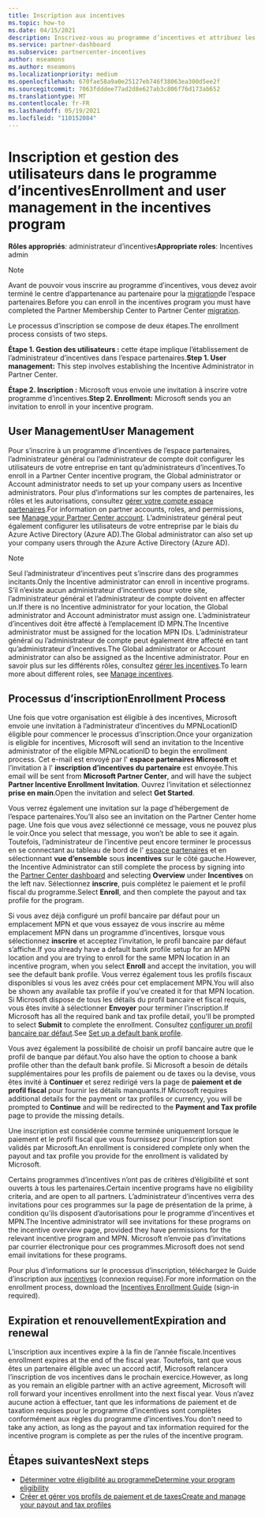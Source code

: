 ```yaml
---
title: Inscription aux incentives
ms.topic: how-to
ms.date: 04/15/2021
description: Inscrivez-vous au programme d’incentives et attribuez les rôles nécessaires à la gestion des utilisateurs. Cet article décrit le processus d’inscription.
ms.service: partner-dashboard
ms.subservice: partnercenter-incentives
author: mseamons
ms.author: mseamons
ms.localizationpriority: medium
ms.openlocfilehash: 670fae58a9a0e25127eb746f38063ea300d5ee2f
ms.sourcegitcommit: 7063fdddee77ad2d8e627ab3c806f76d173ab652
ms.translationtype: MT
ms.contentlocale: fr-FR
ms.lasthandoff: 05/19/2021
ms.locfileid: "110152084"
---
```

# <a name="enrollment-and-user-management-in-the-incentives-program"></a><span data-ttu-id="a8c70-104">Inscription et gestion des utilisateurs dans le programme d’incentives</span><span class="sxs-lookup"><span data-stu-id="a8c70-104">Enrollment and user management in the incentives program</span></span>

<span data-ttu-id="a8c70-105">**Rôles appropriés**: administrateur d’incentives</span><span class="sxs-lookup"><span data-stu-id="a8c70-105">**Appropriate roles**: Incentives admin</span></span>

>[!NOTE]
><span data-ttu-id="a8c70-106">Avant de pouvoir vous inscrire au programme d’incentives, vous devez avoir terminé le centre d’appartenance au partenaire pour la [migration](prepare-pmc-pc-migration.md)de l’espace partenaires.</span><span class="sxs-lookup"><span data-stu-id="a8c70-106">Before you can enroll in the incentives program you must have completed the Partner Membership Center to Partner Center [migration](prepare-pmc-pc-migration.md).</span></span>

<span data-ttu-id="a8c70-107">Le processus d’inscription se compose de deux étapes.</span><span class="sxs-lookup"><span data-stu-id="a8c70-107">The enrollment process consists of two steps.</span></span>

<span data-ttu-id="a8c70-108">**Étape 1. Gestion des utilisateurs :** cette étape implique l’établissement de l’administrateur d’incentives dans l’espace partenaires.</span><span class="sxs-lookup"><span data-stu-id="a8c70-108">**Step 1. User management:** This step involves establishing the Incentive Administrator in Partner Center.</span></span>

<span data-ttu-id="a8c70-109">**Étape 2. Inscription :** Microsoft vous envoie une invitation à inscrire votre programme d’incentives.</span><span class="sxs-lookup"><span data-stu-id="a8c70-109">**Step 2. Enrollment:** Microsoft sends you an invitation to enroll in your incentive program.</span></span>

## <a name="user-management"></a><span data-ttu-id="a8c70-110">User Management</span><span class="sxs-lookup"><span data-stu-id="a8c70-110">User Management</span></span>

<span data-ttu-id="a8c70-111">Pour s’inscrire à un programme d’incentives de l’espace partenaires, l’administrateur général ou l’administrateur de compte doit configurer les utilisateurs de votre entreprise en tant qu’administrateurs d’incentives.</span><span class="sxs-lookup"><span data-stu-id="a8c70-111">To enroll in a Partner Center incentive program, the Global administrator or Account administrator needs to set up your company users as Incentive administrators.</span></span> <span data-ttu-id="a8c70-112">Pour plus d’informations sur les comptes de partenaires, les rôles et les autorisations, consultez [gérer votre compte espace partenaires](partner-center-account-setup.md).</span><span class="sxs-lookup"><span data-stu-id="a8c70-112">For information on partner accounts, roles, and permissions, see [Manage your Partner Center account](partner-center-account-setup.md).</span></span> <span data-ttu-id="a8c70-113">L’administrateur général peut également configurer les utilisateurs de votre entreprise par le biais du Azure Active Directory (Azure AD).</span><span class="sxs-lookup"><span data-stu-id="a8c70-113">The Global administrator can also set up your company users through the Azure Active Directory (Azure AD).</span></span>

>[!NOTE]
><span data-ttu-id="a8c70-114">Seul l’administrateur d’incentives peut s’inscrire dans des programmes incitants.</span><span class="sxs-lookup"><span data-stu-id="a8c70-114">Only the Incentive administrator can enroll in incentive programs.</span></span> <span data-ttu-id="a8c70-115">S’il n’existe aucun administrateur d’incentives pour votre site, l’administrateur général et l’administrateur de compte doivent en affecter un.</span><span class="sxs-lookup"><span data-stu-id="a8c70-115">If there is no Incentive administrator for your location, the Global administrator and Account administrator must assign one.</span></span> <span data-ttu-id="a8c70-116">L’administrateur d’incentives doit être affecté à l’emplacement ID MPN.</span><span class="sxs-lookup"><span data-stu-id="a8c70-116">The Incentive administrator must be assigned for the location MPN IDs.</span></span> <span data-ttu-id="a8c70-117">L’administrateur général ou l’administrateur de compte peut également être affecté en tant qu’administrateur d’incentives.</span><span class="sxs-lookup"><span data-stu-id="a8c70-117">The Global administrator or Account administrator can also be assigned as the Incentive administrator.</span></span> <span data-ttu-id="a8c70-118">Pour en savoir plus sur les différents rôles, consultez [gérer les incentives](permissions-overview.md#manage-incentives).</span><span class="sxs-lookup"><span data-stu-id="a8c70-118">To learn more about different roles, see [Manage incentives](permissions-overview.md#manage-incentives).</span></span>

## <a name="enrollment-process"></a><span data-ttu-id="a8c70-119">Processus d’inscription</span><span class="sxs-lookup"><span data-stu-id="a8c70-119">Enrollment Process</span></span>

<span data-ttu-id="a8c70-120">Une fois que votre organisation est éligible à des incentives, Microsoft envoie une invitation à l’administrateur d’incentives du MPNLocationID éligible pour commencer le processus d’inscription.</span><span class="sxs-lookup"><span data-stu-id="a8c70-120">Once your organization is eligible for incentives, Microsoft will send an invitation to the Incentive administrator of the eligible MPNLocationID to begin the enrollment process.</span></span> <span data-ttu-id="a8c70-121">Cet e-mail est envoyé par l' **espace partenaires Microsoft** et l’invitation à l' **inscription d’incentives du partenaire** est envoyée.</span><span class="sxs-lookup"><span data-stu-id="a8c70-121">This email will be sent from **Microsoft Partner Center**, and will have the subject **Partner Incentive Enrollment Invitation**.</span></span> <span data-ttu-id="a8c70-122">Ouvrez l’invitation et sélectionnez **prise en main**.</span><span class="sxs-lookup"><span data-stu-id="a8c70-122">Open the invitation and select **Get Started**.</span></span>

<span data-ttu-id="a8c70-123">Vous verrez également une invitation sur la page d’hébergement de l’espace partenaires.</span><span class="sxs-lookup"><span data-stu-id="a8c70-123">You’ll also see an invitation on the Partner Center home page.</span></span> <span data-ttu-id="a8c70-124">Une fois que vous avez sélectionné ce message, vous ne pouvez plus le voir.</span><span class="sxs-lookup"><span data-stu-id="a8c70-124">Once you select that message, you won’t be able to see it again.</span></span> <span data-ttu-id="a8c70-125">Toutefois, l’administrateur de l’incentive peut encore terminer le processus en se connectant au tableau de bord de l' [espace partenaires](https://partner.microsoft.com/dashboard/) et en sélectionnant **vue d’ensemble** sous **incentives** sur le côté gauche.</span><span class="sxs-lookup"><span data-stu-id="a8c70-125">However, the Incentive Administrator can still complete the process by signing into the [Partner Center dashboard](https://partner.microsoft.com/dashboard/) and selecting **Overview** under **Incentives** on the left nav.</span></span> <span data-ttu-id="a8c70-126">Sélectionnez **inscrire**, puis complétez le paiement et le profil fiscal du programme.</span><span class="sxs-lookup"><span data-stu-id="a8c70-126">Select **Enroll**, and then complete the payout and tax profile for the program.</span></span>

<span data-ttu-id="a8c70-127">Si vous avez déjà configuré un profil bancaire par défaut pour un emplacement MPN et que vous essayez de vous inscrire au même emplacement MPN dans un programme d’incentives, lorsque vous sélectionnez **inscrire** et acceptez l’invitation, le profil bancaire par défaut s’affiche.</span><span class="sxs-lookup"><span data-stu-id="a8c70-127">If you already have a default bank profile setup for an MPN location and you are trying to enroll for the same MPN location in an incentive program, when you select **Enroll** and accept the invitation, you will see the default bank profile.</span></span> <span data-ttu-id="a8c70-128">Vous verrez également tous les profils fiscaux disponibles si vous les avez créés pour cet emplacement MPN.</span><span class="sxs-lookup"><span data-stu-id="a8c70-128">You will also be shown any available tax profile if you've created it for that MPN location.</span></span> <span data-ttu-id="a8c70-129">Si Microsoft dispose de tous les détails du profil bancaire et fiscal requis, vous êtes invité à sélectionner **Envoyer** pour terminer l’inscription.</span><span class="sxs-lookup"><span data-stu-id="a8c70-129">If Microsoft has all the required bank and tax profile detail, you'll be prompted to select **Submit** to complete the enrollment.</span></span> <span data-ttu-id="a8c70-130">Consultez [configurer un profil bancaire par défaut](incentives-create-and-manage-your-payout-and-tax-profiles.md#set-up-a-default-bank-profile).</span><span class="sxs-lookup"><span data-stu-id="a8c70-130">See [Set up a default bank profile](incentives-create-and-manage-your-payout-and-tax-profiles.md#set-up-a-default-bank-profile).</span></span>

<span data-ttu-id="a8c70-131">Vous avez également la possibilité de choisir un profil bancaire autre que le profil de banque par défaut.</span><span class="sxs-lookup"><span data-stu-id="a8c70-131">You also have the option to choose a bank profile other than the default bank profile.</span></span> <span data-ttu-id="a8c70-132">Si Microsoft a besoin de détails supplémentaires pour les profils de paiement ou de taxes ou la devise, vous êtes invité à **Continuer** et serez redirigé vers la page de **paiement et de profil fiscal** pour fournir les détails manquants.</span><span class="sxs-lookup"><span data-stu-id="a8c70-132">If Microsoft requires additional details for the payment or tax profiles or currency, you will be prompted to **Continue** and will be redirected to the **Payment and Tax profile** page to provide the missing details.</span></span> 

<span data-ttu-id="a8c70-133">Une inscription est considérée comme terminée uniquement lorsque le paiement et le profil fiscal que vous fournissez pour l’inscription sont validés par Microsoft.</span><span class="sxs-lookup"><span data-stu-id="a8c70-133">An enrollment is considered complete only when the payout and tax profile you provide for the enrollment is validated by Microsoft.</span></span>

<span data-ttu-id="a8c70-134">Certains programmes d’incentives n’ont pas de critères d’éligibilité et sont ouverts à tous les partenaires.</span><span class="sxs-lookup"><span data-stu-id="a8c70-134">Certain incentive programs have no eligibility criteria, and are open to all partners.</span></span> <span data-ttu-id="a8c70-135">L’administrateur d’incentives verra des invitations pour ces programmes sur la page de présentation de la prime, à condition qu’ils disposent d’autorisations pour le programme d’incentives et MPN.</span><span class="sxs-lookup"><span data-stu-id="a8c70-135">The Incentive administrator will see invitations for these programs on the incentive overview page, provided they have permissions for the relevant incentive program and MPN.</span></span> <span data-ttu-id="a8c70-136">Microsoft n’envoie pas d’invitations par courrier électronique pour ces programmes.</span><span class="sxs-lookup"><span data-stu-id="a8c70-136">Microsoft does not send email invitations for these programs.</span></span>

<span data-ttu-id="a8c70-137">Pour plus d’informations sur le processus d’inscription, téléchargez le Guide d’inscription aux [incentives](https://partner.microsoft.com/resources/detail/partner-center-incentives-enrollment-pdf) (connexion requise).</span><span class="sxs-lookup"><span data-stu-id="a8c70-137">For more information on the enrollment process, download the [Incentives Enrollment Guide](https://partner.microsoft.com/resources/detail/partner-center-incentives-enrollment-pdf) (sign-in required).</span></span>

## <a name="expiration-and-renewal"></a><span data-ttu-id="a8c70-138">Expiration et renouvellement</span><span class="sxs-lookup"><span data-stu-id="a8c70-138">Expiration and renewal</span></span>

<span data-ttu-id="a8c70-139">L’inscription aux incentives expire à la fin de l’année fiscale.</span><span class="sxs-lookup"><span data-stu-id="a8c70-139">Incentives enrollment expires at the end of the fiscal year.</span></span> <span data-ttu-id="a8c70-140">Toutefois, tant que vous êtes un partenaire éligible avec un accord actif, Microsoft relancera l’inscription de vos incentives dans le prochain exercice.</span><span class="sxs-lookup"><span data-stu-id="a8c70-140">However, as long as you remain an eligible partner with an active agreement, Microsoft will roll forward your incentives enrollment into the next fiscal year.</span></span> <span data-ttu-id="a8c70-141">Vous n’avez aucune action à effectuer, tant que les informations de paiement et de taxation requises pour le programme d’incentives sont complètes conformément aux règles du programme d’incentives.</span><span class="sxs-lookup"><span data-stu-id="a8c70-141">You don't need to take any action, as long as the payout and tax information required for the incentive program is complete as per the rules of the incentive program.</span></span>

## <a name="next-steps"></a><span data-ttu-id="a8c70-142">Étapes suivantes</span><span class="sxs-lookup"><span data-stu-id="a8c70-142">Next steps</span></span>

- [<span data-ttu-id="a8c70-143">Déterminer votre éligibilité au programme</span><span class="sxs-lookup"><span data-stu-id="a8c70-143">Determine your program eligibility</span></span>](incentives-determined-your-program-eligibility.md)
- [<span data-ttu-id="a8c70-144">Créer et gérer vos profils de paiement et de taxes</span><span class="sxs-lookup"><span data-stu-id="a8c70-144">Create and manage your payout and tax profiles</span></span>](incentives-create-and-manage-your-payout-and-tax-profiles.md)
